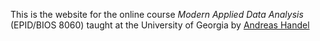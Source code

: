 This is the website for the online course _Modern Applied Data Analysis_ (EPID/BIOS 8060) taught at the University of Georgia by [Andreas Handel](http://handelgroup.uga.edu/) 


